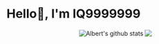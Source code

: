 # Hello👋, I'm IQ9999999

<div align="center">
  <img align="center" src="https://sparta-readme.vercel.app/api?username=iq9999999&count_private=true&show_icons=true&include_all_commits=true&theme=buefy&hide_border=true" alt="Albert's github stats" />
  <img align="center" src="https://sparta-readme.vercel.app/api/top-langs/?username=iq9999999&layout=compact&theme=buefy&hide_border=true&" />
</div>
